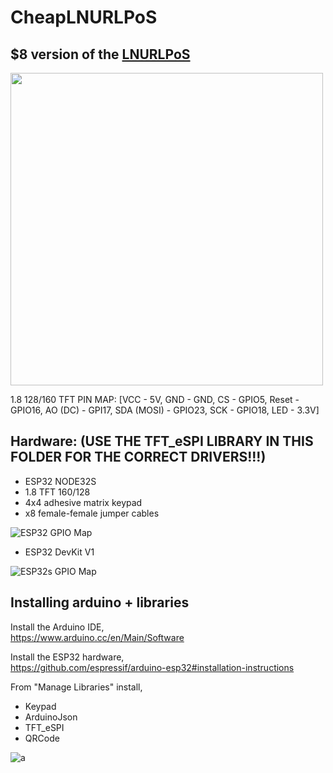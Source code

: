 

# CheapLNURLPoS
## $8 version of the <a href="https://github.com/arcbtc/LNURLPoS">LNURLPoS</a> 

<img style="width:500px" src="https://user-images.githubusercontent.com/33088785/145500962-7e2bb6c2-ee64-446f-adad-d6fbd780e259.JPG">

1.8 128/160 TFT PIN MAP: 
[VCC - 5V, GND - GND, CS - GPIO5, Reset - GPIO16, AO (DC) - GPI17, SDA (MOSI) - GPIO23, SCK - GPIO18, LED - 3.3V]


 ## Hardware: (USE THE TFT_eSPI LIBRARY IN THIS FOLDER FOR THE CORRECT DRIVERS!!!)
* ESP32 NODE32S
* 1.8 TFT 160/128
* 4x4 adhesive matrix keypad
* x8 female-female jumper cables

![ESP32 GPIO Map](https://i.imgur.com/PLP3YBG.jpg)

* ESP32 DevKit V1

![ESP32s GPIO Map](https://i.imgur.com/iK3pCjt.jpg)


## Installing arduino + libraries

Install the Arduino IDE,<br>
https://www.arduino.cc/en/Main/Software

Install the ESP32 hardware,<br>
https://github.com/espressif/arduino-esp32#installation-instructions

From "Manage Libraries" install,<br>
- Keypad
- ArduinoJson
- TFT_eSPI
- QRCode

![a](https://i.imgur.com/mCfnhZN.png)


